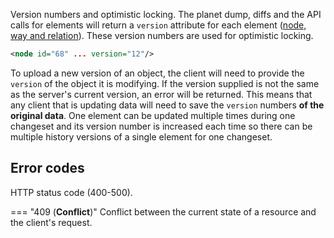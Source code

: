 Version numbers and optimistic locking. The planet dump, diffs and the API calls for elements will return a ```version``` attribute for each element ([node, way and relation](elements.md#elements-description)). These version numbers are used for optimistic locking.

``` xml title="nodeVersion_example.xml" linenums="1"
<node id="68" ... version="12"/>
```

To upload a new version of an object, the client will need to provide the ```version``` of the object it is modifying. If the version supplied is not the same as the server's current version, an error will be returned. This means that any client that is updating data will need to save the ```version``` numbers **of the original data**. One element can be updated multiple times during one changeset and its version number is increased each time so there can be multiple history versions of a single element for one changeset.

## Error codes

HTTP status code (400-500).

=== "409 (**Conflict**)"
    Conflict between the current state of a resource and the client's request.